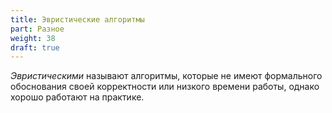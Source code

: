 ```yaml
---
title: Эвристические алгоритмы
part: Разное
weight: 38
draft: true
---
```


*Эвристическими* называют алгоритмы, которые не имеют формального обоснования своей корректности или низкого времени работы, однако хорошо работают на практике.
